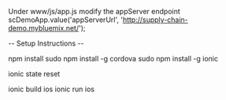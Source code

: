 Under www/js/app.js modify the appServer endpoint 
scDemoApp.value('appServerUrl', 'http://supply-chain-demo.mybluemix.net/');

-- Setup Instructions --

npm install
sudo npm install -g cordova
sudo npm install -g ionic

ionic state reset

ionic build ios
ionic run ios